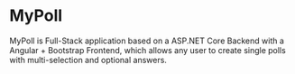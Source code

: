 # MyPoll
MyPoll is Full-Stack application based on a ASP.NET Core Backend with a Angular + Bootstrap Frontend, which allows any user to create single polls with multi-selection and optional answers.
